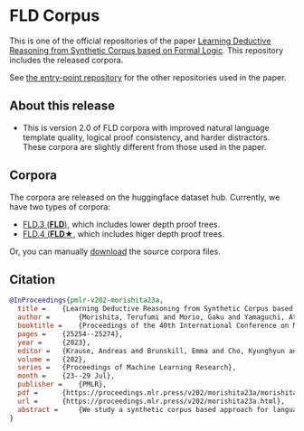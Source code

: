 # FLD Corpus
This is one of the official repositories of the paper [Learning Deductive Reasoning from Synthetic Corpus based on Formal Logic](https://proceedings.mlr.press/v202/morishita23a.html).
This repository includes the released corpora.  

See [the entry-point repository](https://github.com/hitachi-nlp/FLD.git) for the other repositories used in the paper.

## About this release
* This is version 2.0 of FLD corpora with improved natural language template quality, logical proof consistency, and harder distractors. These corpora are slightly different from those used in the paper.

## Corpora
The corpora are released on the huggingface dataset hub. 
Currently, we have two types of corpora:
* [FLD.3 (**FLD**)](https://huggingface.co/datasets/hitachi-nlp/FLD.3), which includes lower depth proof trees.
* [FLD.4 (**FLD★**](https://huggingface.co/datasets/hitachi-nlp/FLD.4), which includes higer depth proof trees.

Or, you can manually [download](https://drive.google.com/file/d/1onkrepMkzHAjRSlI0E7Mcp-4efo2M3dc/view?usp=sharing) the source corpora files.

## Citation
```bibtex
@InProceedings{pmlr-v202-morishita23a,
  title = 	 {Learning Deductive Reasoning from Synthetic Corpus based on Formal Logic},
  author =       {Morishita, Terufumi and Morio, Gaku and Yamaguchi, Atsuki and Sogawa, Yasuhiro},
  booktitle = 	 {Proceedings of the 40th International Conference on Machine Learning},
  pages = 	 {25254--25274},
  year = 	 {2023},
  editor = 	 {Krause, Andreas and Brunskill, Emma and Cho, Kyunghyun and Engelhardt, Barbara and Sabato, Sivan and Scarlett, Jonathan},
  volume = 	 {202},
  series = 	 {Proceedings of Machine Learning Research},
  month = 	 {23--29 Jul},
  publisher =    {PMLR},
  pdf = 	 {https://proceedings.mlr.press/v202/morishita23a/morishita23a.pdf},
  url = 	 {https://proceedings.mlr.press/v202/morishita23a.html},
  abstract = 	 {We study a synthetic corpus based approach for language models (LMs) to acquire logical deductive reasoning ability. The previous studies generated deduction examples using specific sets of deduction rules. However, these rules were limited or otherwise arbitrary. This can limit the generalizability of acquired deductive reasoning ability. We rethink this and adopt a well-grounded set of deduction rules based on formal logic theory, which can derive any other deduction rules when combined in a multistep way. We empirically verify that LMs trained on the proposed corpora, which we name $\textbf{FLD}$ ($\textbf{F}$ormal $\textbf{L}$ogic $\textbf{D}$eduction), acquire more generalizable deductive reasoning ability. Furthermore, we identify the aspects of deductive reasoning ability on which deduction corpora can enhance LMs and those on which they cannot. Finally, on the basis of these results, we discuss the future directions for applying deduction corpora or other approaches for each aspect. We release the code, data, and models.}
}
```
